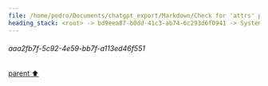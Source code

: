 ```yaml
---
file: /home/pedro/Documents/chatgpt_export/Markdown/Check for 'attrs' package..md
heading_stack: <root> -> bd9eea87-b0dd-41c3-ab74-6c293d6f0941 -> System -> ddd34f01-a564-4185-a4ca-fc6bf52c2a5b -> System -> aaa20153-27d7-424b-b1c4-04cec31ff68d -> User -> 4e0fdc8f-d7b1-4f61-a2f4-e0470137e4f3 -> Assistant -> a12c67fd-7b82-49b0-bd94-6a6ce28d1627 -> Tool -> b46be1ce-e266-443c-b4cb-a456823e9163 -> Assistant -> aaa2e1c7-5230-4a84-88b4-2c42eeecc6d4 -> User -> ecdff0e1-46c0-44be-9948-3ab96ed2f957 -> Assistant -> 07a9d1aa-a97f-4e54-b15d-82d68bcb3184 -> Tool -> cef5b42e-b058-4786-9b4d-3e03d92db2d5 -> Assistant -> aaa2214b-198c-4ede-a85f-de922572ceae -> User -> 1cf2608e-6b48-4db8-bc55-fac88566d23f -> Assistant -> aaa289b2-ee83-45ff-b7d6-aabfd8f94baa -> User -> 3e576811-3e6c-4a30-9b33-51b2141629ea -> Assistant -> aaa2d564-5e2d-42d5-9b28-347b820c74da -> User -> efc24820-f0d5-4da5-aacc-d58d7ad1b45c -> Assistant -> 4a53c9b6-8468-47f4-b3dc-f30994925005 -> Tool -> d95d181b-4207-49d4-9576-8d2c2a9d24c7 -> Assistant -> aaa2a656-a4ac-4e54-8a3b-4ec8e88d3875 -> User -> 68060f31-2025-4770-917e-434aea6e1d79 -> Assistant -> 7825d203-5743-4f65-b907-0a014278c3dc -> Tool -> 5fccbf62-ab8b-4c5f-ab4b-1a0d9142fbe5 -> Assistant -> 488a8475-8227-4ae1-9574-c5bc85b9e4e4 -> Tool -> a7b1eefc-1c50-459b-9c72-455ee0be8918 -> Assistant -> 0eed6ac2-69d6-429e-9e94-4bef933049a9 -> Tool -> a256ecc1-1690-4394-93a6-1f4932b66d5b -> Assistant -> Start of the file -> Middle of the file -> End of the file -> aaa2eda7-030b-4571-8f9a-c6e87ec2ee83 -> User -> ede03033-7870-4ba9-99ce-ba11854266ec -> Assistant -> d899596a-d738-4e14-bcf6-9f6e2bbf2956 -> Tool -> 8326b87f-709d-4aa6-9467-db65b7154e36 -> Assistant -> 0d58228a-1f10-464b-9181-77223b582778 -> Tool -> 540322b3-0658-4059-8bb7-b499b4987d8a -> Assistant -> aaa21003-7b3e-4301-a3ff-ceefe58c3264 -> User -> d733663e-7691-497b-bf29-ac513396687b -> Assistant -> e4d7a443-b792-48e3-a49c-3481b3fb27e5 -> Tool -> aaa2dcfd-44d2-4c56-85fd-ff5547efebba -> User -> 05b6b223-b449-4b51-8255-65eaf9ff99c2 -> Assistant -> ce90a55f-e480-4194-94c9-b64c591235e4 -> Tool -> bce28a04-1325-4387-967b-f995a60b4dad -> Assistant -> e44b83e9-8daa-46e4-8dd1-855b71f24d55 -> Tool -> 6354dcd4-f72a-4a1c-bd15-894e514d4e07 -> Assistant -> 361fc298-3a1f-46e2-bfa7-a3e33d910bf2 -> Tool -> beae719a-91f4-444e-a836-6493d3f1d0ae -> Assistant -> 8a360529-284f-410e-a566-585e53e199f1 -> Tool -> aaf4366f-f376-499e-b984-c145b69065a3 -> Assistant -> 892ee261-c518-43a7-8877-5f44bf2b7642 -> Tool -> d5b0037a-9766-4407-9d50-328ae9ee4da1 -> Assistant -> aaa2e8d3-291d-41f0-afa9-28881b0cd76a -> User -> e89f7b3c-de38-41c9-a2b7-e316b67c85a3 -> Assistant -> 0acd33d7-3cf1-4d60-ae3a-f3f67cdaffea -> Tool -> 76b9efd7-63ec-4b04-8384-b56a087f955f -> Assistant -> aaa2c787-f7e6-4b05-a2d8-2f08d5654bcf -> User -> 04624752-ac79-4601-b585-0f9ba0798866 -> Assistant -> 2ef06681-2d30-45a1-b3a4-2589ce0b9c1c -> Tool -> 9d72a53a-8f25-4aef-b77e-b3f8e5380ac3 -> Assistant -> 5d4ed8a0-91a9-4b24-aa07-c92148b2460a -> Tool -> 9927abbd-f3b8-41da-b08e-07277255724a -> Assistant -> 9769838c-f995-4fee-bfbe-2e890475d8d4 -> Tool -> 6df862fd-994c-431f-9c2a-02aab29c4ee4 -> Assistant -> c7bae122-5835-436a-807b-63e307eb2490 -> Tool -> 103c28ad-98ba-460f-9bc0-d0f44f3e43f0 -> Assistant -> 017192c7-48e1-4b93-978a-d916bd858eea -> Tool -> b55d6924-0b1d-4b7c-8500-8f58fb3b8951 -> Assistant -> aaa2986a-73be-4f17-822b-d5ca4a07a9a7 -> User -> 297ca729-3193-4237-bc78-6426c8032a71 -> Assistant -> 46243cc1-d288-4f99-88a1-665ceffb28dc -> Tool -> 3920ca69-c701-49fe-84fd-74155f83c41f -> Assistant -> aaa2fb7f-5c92-4e59-bb7f-a113ed46f551
---
```

###### aaa2fb7f-5c92-4e59-bb7f-a113ed46f551
[parent ⬆️](#3920ca69-c701-49fe-84fd-74155f83c41f)
